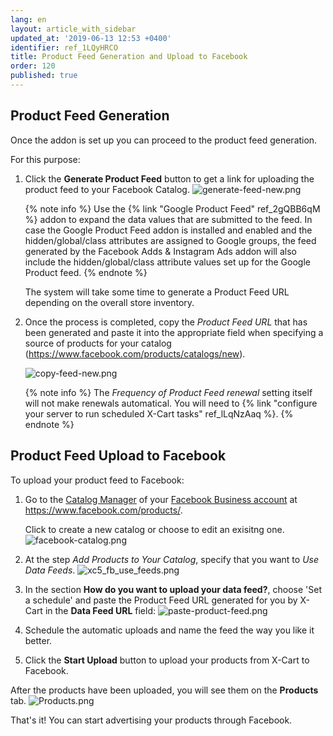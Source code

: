```yaml
---
lang: en
layout: article_with_sidebar
updated_at: '2019-06-13 12:53 +0400'
identifier: ref_1LQyHRCO
title: Product Feed Generation and Upload to Facebook
order: 120
published: true
---
```

## Product Feed Generation

Once the addon is set up you can proceed to the product feed generation.
  
For this purpose:

1. Click the **Generate Product Feed** button to get a link for uploading the product feed to your Facebook Catalog.
   ![generate-feed-new.png]({{site.baseurl}}/attachments/ref_LA0TBHEA/generate-feed-new.png)
  
   {% note info %}
   Use the {% link "Google Product Feed" ref_2gQBB6qM %} addon to expand the data values that are submitted to the feed. In case the Google Product Feed addon is installed and enabled and the hidden/global/class attributes are assigned to Google groups, the feed generated by the Facebook Adds & Instagram Ads addon will also include the hidden/global/class attribute values set up for the Google Product feed.
   {% endnote %}
   
   The system will take some time to generate a Product Feed URL depending on the overall store inventory. 

2. Once the process is completed, copy the _Product Feed URL_ that has been generated and paste it into the appropriate field when specifying a source of products for your catalog (https://www.facebook.com/products/catalogs/new).
  
   ![copy-feed-new.png]({{site.baseurl}}/attachments/ref_LA0TBHEA/copy-feed-new.png)
  
   {% note info %}
   The _Frequency of Product Feed renewal_ setting itself will not make renewals automatical. You will need to {% link "configure your server to run scheduled X-Cart tasks" ref_lLqNzAaq %}.
   {% endnote %}
  
## Product Feed Upload to Facebook
  
  To upload your product feed to Facebook:
  
   1. Go to the [Catalog Manager](https://www.facebook.com/business/help/1659534074121655) of your [Facebook Business account](https://business.facebook.com/overview/) at https://www.facebook.com/products/.
   
      Click to create a new catalog or choose to edit an exisitng one. 
      ![facebook-catalog.png]({{site.baseurl}}/attachments/ref_LA0TBHEA/facebook-catalog.png)
  
   2. At the step _Add Products to Your Catalog_, specify that you want to _Use Data Feeds_. 
      ![xc5_fb_use_feeds.png]({{site.baseurl}}/attachments/ref_LA0TBHEA/xc5_fb_use_feeds.png)

   3. In the section  **How do you want to upload your data feed?**, choose 'Set a schedule' and paste the Product Feed URL generated for you by X-Cart in the **Data Feed URL** field:
      ![paste-product-feed.png]({{site.baseurl}}/attachments/ref_LA0TBHEA/paste-product-feed.png)
  
   4. Schedule the automatic uploads and name the feed the way you like it better. 
   
   5. Click the **Start Upload** button to upload your products from X-Cart to Facebook.
  
After the products have been uploaded, you will see them on the **Products** tab.
      ![Products.png]({{site.baseurl}}/attachments/ref_LA0TBHEA/Products.png)
  
That's it! You can start advertising your products through Facebook.
